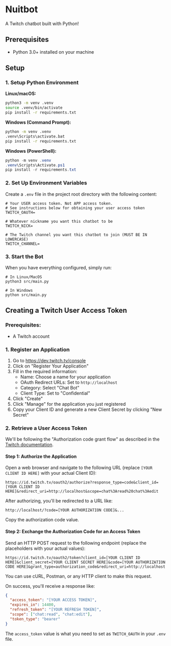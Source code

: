 # Nuitbot

A Twitch chatbot built with Python!

## Prerequisites

- Python 3.0+ installed on your machine

## Setup

### 1. Setup Python Environment

**Linux/macOS:**
```bash
python3 -m venv .venv
source .venv/bin/activate
pip install -r requirements.txt
```

**Windows (Command Prompt):**
```cmd
python -m venv .venv
.venv\Scripts\activate.bat
pip install -r requirements.txt
```

**Windows (PowerShell):**
```powershell
python -m venv .venv
.venv\Scripts\Activate.ps1
pip install -r requirements.txt
```

### 2. Set Up Environment Variables

Create a `.env` file in the project root directory with the following content:

```
# Your USER access token. Not APP access token.
# See instructions below for obtaining your user access token
TWITCH_OAUTH=

# Whatever nickname you want this chatbot to be
TWITCH_NICK=

# The Twitch channel you want this chatbot to join (MUST BE IN LOWERCASE)
TWITCH_CHANNEL=
```

### 3. Start the Bot

When you have everything configured, simply run:

```
# In Linux/MacOS
python3 src/main.py

# In Windows
python src/main.py
```

## Creating a Twitch User Access Token

### Prerequisites:
- A Twitch account

### 1. Register an Application

1. Go to https://dev.twitch.tv/console
2. Click on "Register Your Application"
3. Fill in the required information:
   - Name: Choose a name for your application
   - OAuth Redirect URLs: Set to `http://localhost`
   - Category: Select "Chat Bot"
   - Client Type: Set to "Confidential"
4. Click "Create"
5. Click "Manage" for the application you just registered
6. Copy your Client ID and generate a new Client Secret by clicking "New Secret"

### 2. Retrieve a User Access Token

We'll be following the "Authorization code grant flow" as described in the [Twitch documentation](https://dev.twitch.tv/docs/authentication/getting-tokens-oauth/#authorization-code-grant-flow).

#### Step 1: Authorize the Application

Open a web browser and navigate to the following URL (replace `[YOUR CLIENT ID HERE]` with your actual Client ID):

```
https://id.twitch.tv/oauth2/authorize?response_type=code&client_id=[YOUR CLIENT ID HERE]&redirect_uri=http://localhost&scope=chat%3Aread%20chat%3Aedit
```

After authorizing, you'll be redirected to a URL like:

```
http://localhost/?code=[YOUR AUTHORIZATION CODE]&...
```

Copy the authorization code value.

#### Step 2: Exchange the Authorization Code for an Access Token

Send an HTTP POST request to the following endpoint (replace the placeholders with your actual values):

```
https://id.twitch.tv/oauth2/token?client_id=[YOUR CLIENT ID HERE]&client_secret=[YOUR CLIENT SECRET HERE]&code=[YOUR AUTHORIZATION CODE HERE]&grant_type=authorization_code&redirect_uri=http://localhost
```

You can use cURL, Postman, or any HTTP client to make this request.

On success, you'll receive a response like:

```json
{
  "access_token": "[YOUR ACCESS TOKEN]",
  "expires_in": 14400,
  "refresh_token": "[YOUR REFRESH TOKEN]",
  "scope": ["chat:read", "chat:edit"],
  "token_type": "bearer"
}
```

The `access_token` value is what you need to set as `TWITCH_OAUTH` in your `.env` file.
